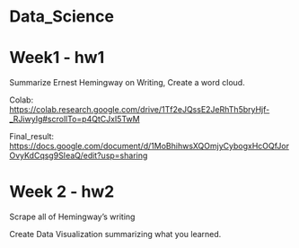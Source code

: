 # Data_Science

# Week1 - hw1 

Summarize Ernest Hemingway on Writing, Create a word cloud.

Colab: https://colab.research.google.com/drive/1Tf2eJQssE2JeRhTh5bryHjf-_RJiwyIg#scrollTo=p4QtCJxI5TwM

Final_result: https://docs.google.com/document/d/1MoBhihwsXQOmjyCybogxHcOQfJorOvyKdCqsg9SIeaQ/edit?usp=sharing


# Week 2 - hw2

Scrape all of Hemingway’s writing 

Create Data Visualization summarizing what you learned.
